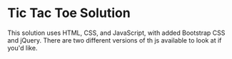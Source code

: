 # Tic Tac Toe Solution

This solution uses HTML, CSS, and JavaScript, with added Bootstrap CSS and jQuery.  There are two different versions of th js available to look at if you'd like.
